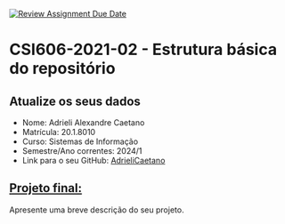 [![Review Assignment Due Date](https://classroom.github.com/assets/deadline-readme-button-22041afd0340ce965d47ae6ef1cefeee28c7c493a6346c4f15d667ab976d596c.svg)](https://classroom.github.com/a/MJipK3P4)
# **CSI606-2021-02 - Estrutura básica do repositório**

## Atualize os seus dados

- Nome: Adrieli Alexandre Caetano   
- Matrícula: 20.1.8010
- Curso: Sistemas de Informação
- Semestre/Ano correntes: 2024/1
- Link para o seu GitHub: [AdrieliCaetano](https://github.com/AdrieliCaetano)

## [Projeto final:](./Projeto/README.md)

Apresente uma breve descrição do seu projeto.

